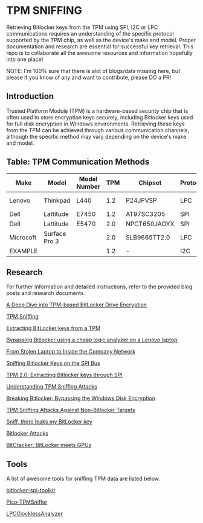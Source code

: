 # TPM SNIFFING

Retrieving Bitlocker keys from the TPM using SPI, I2C or LPC communications requires an understanding of the specific protocol supported by the TPM chip, as well as the device's make and model. Proper documentation and research are essential for successful key retrieval. This repo is to collaborate all the awesome resources and information hopefully into one place!

NOTE: I'm 100% sure that there is alot of blogs/data missing here, but please if you know of any and want to contribute, please DO a PR!

## Introduction

Trusted Platform Module (TPM) is a hardware-based security chip that is often used to store encryption keys securely, including Bitlocker keys used for full disk encryption in Windows environments. Retrieving these keys from the TPM can be achieved through various communication channels, although the specific method may vary depending on the device's make and model.

## Table: TPM Communication Methods

| Make       | Model           | Model Number | TPM       | Chipset  | Protocol | Location   | Debug Headers | Blog/Research   | Extractable |
|------------|-----------------|--------------|-----------|----------|----------|------------|---------------|-----------------|-------------|
| Lenovo     | Thinkpad        | L440         | 1.2       | P24JPVSP | LPC      | Under Keyboard | Yes       | -               | Yes         |
| Dell       | Lattitude       | E7450        | 1.2       | AT97SC3205 | SPI    | Motherboard| No           | [@SecurityJon](https://twitter.com/SecurityJon/status/1445020885472235524)               | Yes         |
| Dell       | Lattitude       | E5470        | 2.0       | NPCT650JAOYX | SPI  | Motherboard| Yes           | -               | Yes         |
| Microsoft  | Surface Pro 3   |              | 2.0       | SLB9665TT2.0        | LPC      | Under Battery  | No        | -               | Yes         |
| EXAMPLE    |                 |              | 1.2       | -        | I2C      | -          |               | -               | Yes         |

## Research

For further information and detailed instructions, refer to the provided blog posts and research documents.

[A Deep Dive into TPM-based BitLocker Drive Encryption](https://blog.scrt.ch/2023/09/15/a-deep-dive-into-tpm-based-bitlocker-drive-encryption/)

[TPM Sniffing](https://blog.scrt.ch/2021/11/15/tpm-sniffing/)

[Extracting BitLocker keys from a TPM](https://pulsesecurity.co.nz/articles/TPM-sniffing)

[Bypassing Bitlocker using a cheap logic analyzer on a Lenovo laptop](https://www.errno.fr/BypassingBitlocker.html)

[From Stolen Laptop to Inside the Company Network](https://dolosgroup.io/blog/2021/7/9/from-stolen-laptop-to-inside-the-company-network)

[Sniffing Bitlocker Keys on the SPI Bus](https://www.cryptic.red/post/sniffing-tpm-keys-on-the-spi-bus)

[TPM 2.0: Extracting Bitlocker keys through SPI](https://lucasteske.dev/2024/01/tpm2-bitlocker-keys)

[Understanding TPM Sniffing Attacks](https://trmm.net/tpm-sniffing/)

[Breaking Bitlocker: Bypassing the Windows Disk Encryption](https://www.youtube.com/watch?v=wTl4vEednkQ)

[TPM Sniffing Attacks Against Non-Bitlocker Targets](https://www.secura.com/blog/tpm-sniffing-attacks-against-non-bitlocker-targets)

[Sniff, there leaks my BitLocker key](https://labs.withsecure.com/publications/sniff-there-leaks-my-bitlocker-key)

[Bitlocker Attacks](https://github.com/Wack0/bitlocker-attacks)

[BitCracker: BitLocker meets GPUs](https://arxiv.org/abs/1901.01337)

## Tools

A list of awesome tools for sniffing TPM data are listed below.

[bitlocker-spi-toolkit](https://github.com/WithSecureLabs/bitlocker-spi-toolkit)

[Pico-TPMSniffer](https://github.com/stacksmashing/pico-tpmsniffer)

[LPCClocklessAnalyzer](https://github.com/stacksmashing/LPCClocklessAnalyzer)







